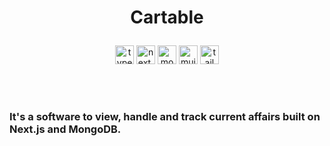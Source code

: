 # <p align="center">Cartable</p>

<p align="center">
<img height="30" alt="typescript" src="https://raw.githubusercontent.com/danielcranney/readme-generator/main/public/icons/skills/typescript-colored.svg">
<img height="30" alt="next.js" src="https://assets.vercel.com/image/upload/v1662130559/nextjs/Icon_light_background.png">
<img height="30" alt="mongodb" src="https://www.svgrepo.com/show/331488/mongodb.svg">
<img height="30" alt="mui" src="https://raw.githubusercontent.com/danielcranney/readme-generator/main/public/icons/skills/materialui-colored.svg">
<img height="30" alt="tailwind" src="https://raw.githubusercontent.com/danielcranney/readme-generator/main/public/icons/skills/tailwindcss-colored.svg">
</p>

<br/><br/>

### It's a software to view, handle and track current affairs built on Next.js and MongoDB.

<br/>
